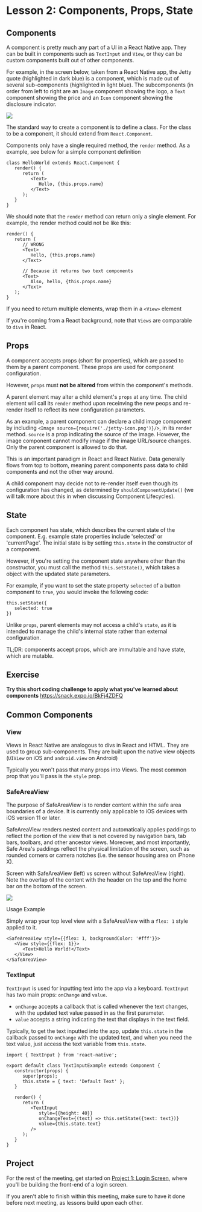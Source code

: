 # Lesson 2: Components, Props, State

## Components

A component is pretty much any part of a UI in a React Native app. They can be built in components such as `TextInput` and `View`, or they can be custom components built out of other components.

For example, in the screen below, taken from a React Native app, the Jetty quote (highlighted in dark blue) is a component, which is made out of several sub-components (highlighted in light blue). The subcomponents (in order from left to right are an `Image` component showing the logo, a `Text` component showing the price and an `Icon` component showing the disclosure indicator.

![](https://storage.googleapis.com/slite-api-files-production/files/d2f102fe-9a12-47d6-b502-5ec5f612b9f3/image.png)

The standard way to create a component is to define a class. For the class to be a component, it should extend from `React.Component`.

Components only have a single required method, the `render` method. As a example, see below for a simple component definition

```
class HelloWorld extends React.Component {
   render() {
      return (
         <Text>
            Hello, {this.props.name}
         </Text>
      );
   }
}
```
We should note that the `render` method can return only a single element. For example, the render method could not be like this:
```
render() {
   return (
      // WRONG
      <Text>
         Hello, {this.props.name}
      </Text>

      // Because it returns two text components
      <Text>
         Also, hello, {this.props.name}
      </Text>
   );
}
```
If you need to return multiple elements, wrap them in a `<View>` element

If you're coming from a React background, note that `Views` are comparable to `divs` in React.

## Props

A component accepts props (short for properties), which are passed to them by a parent component. These props are used for component configuration.

However, `props` must **not be altered** from within the component's methods.

A parent element may alter a child element's `props` at any time. The child element will call its `render` method upon receinving the new peops and re-render itself to reflect its new configuration parameters. 

As an example, a parent component can declare a child image component by including  `<Image source={require('./jetty-icon.png')}/>`, in its `render` method. `source` is a prop  indicating the source of the image. However, the image component cannot modify image if the image URL/source changes. Only the parent component is allowed to do that.

This is an important paradigm in React and React Native. Data generally flows from top to bottom, meaning parent components pass data to child components and not the other way around.

A child component may decide not to re-render itself even though its configuration has changed, as determined by `shouldComponentUpdate()` (we will talk more about this in when discussing Component Lifecycles).

## State

Each component has state, which describes the current state of the component. E.g. example state properties include 'selected' or 'currentPage'. The initial state is by setting `this.state` in the constructor of a component.

However, if you're setting the component state anywhere other than the constructor, you must call the method `this.setState()`, which takes a object with the updated state parameters.

For example, if you want to set the state property `selected` of a button component to `true`, you would invoke the following code:
```
this.setState({
   selected: true
})
```
Unlike `props`, parent elements may not access a child's `state`, as it is intended to manage the child's internal state rather than external configuration.

TL;DR: components accept props, which are immultable and have state, which are mutable.

## Exercise
**Try this short coding challenge to apply what you've learned about components** https://snack.expo.io/BkFj4ZDFQ

## Common Components

### View
Views in React Native are analogous to divs in React and HTML. They are used to group sub-components. They are built upon the native view objects (`UIView` on iOS and `android.view` on Android)

Typically you won't pass that many props into Views. The most common prop that you'll pass is the `style` prop. 

### SafeAreaView
The purpose of SafeAreaView is to render content within the safe area boundaries of a device. It is currently only applicable to iOS devices with iOS version 11 or later.

SafeAreaView renders nested content and automatically applies paddings to reflect the portion of the view that is not covered by navigation bars, tab bars, toolbars, and other ancestor views. Moreover, and most importantly, Safe Area's paddings reflect the physical limitation of the screen, such as rounded corners or camera notches (i.e. the sensor housing area on iPhone X).

Screen with SafeAreaView (left) vs screen without SafeAreaView (right). Note the overlap of the content with the header on the top and the home bar on the bottom of the screen.

![](https://s3-us-west-1.amazonaws.com/applab-sc/Curriculum/SafeAreaView.png)

Usage Example

Simply wrap your top level view with a SafeAreaView with a `flex: 1` style applied to it. 
```
<SafeAreaView style={{flex: 1, backgroundColor: '#fff'}}>
   <View style={{flex: 1}}>
      <Text>Hello World!</Text>
   </View>
</SafeAreaView>
```

### TextInput
`TextInput` is used for inputting text into the app via a keyboard. `TextInput` has two main props: `onChange` and `value`. 
-    `onChange` accepts a callback that is called whenever the text changes, with the updated text value passed in as the first parameter.
-   `value` accepts a string indicating the text that displays in the text field.

Typically, to get the text inputted into the app, update `this.state` in the callback passed to `onChange` with the updated text, and when you need the text value, just access the text variable from `this.state`.

```
import { TextInput } from 'react-native';

export default class TextInputExample extends Component {
   constructor(props) {
      super(props);
      this.state = { text: 'Default Text' };
   }

   render() {
      return (
         <TextInput
            style={{height: 40}}
            onChangeText={(text) => this.setState({text: text})}
            value={this.state.text}
         />
      );
   }
}
```

## Project
For the rest of the meeting, get started on [Project 1: Login Screen](https://github.com/applabsc/React-Native-Curriculum/blob/master/Project%201:%20Login%20Screen.md), where you'll be building the front-end of a login screen.

If you aren't able to finish within this meeting, make sure to have it done before next meeting, as lessons build upon each other.
